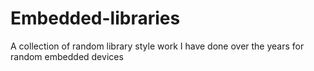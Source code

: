 # Embedded-libraries
A collection of random library style work I have done over the years for random embedded devices
